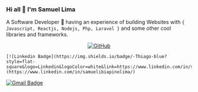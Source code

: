 ### Hi all :wave: I'm Samuel Lima

A Software Developer :rocket: having an experience of building Websites with `{ Javascript, Reactjs, Nodejs, Php, Laravel }` and some other cool libraries and frameworks.

<p align="center">
	<a href="https://github.com/samucka98"><img src="https://img.shields.io/github/followers/samucka98?style=social" alt="GitHub"></a>
	
	[![Linkedin Badge](https://img.shields.io/badge/-Thiago-blue?style=flat-square&logo=Linkedin&logoColor=white&link=https://www.linkedin.com/in/samuelibiapinolima/)](https://www.linkedin.com/in/samuelibiapinolima/) 
[![Gmail Badge](https://img.shields.io/badge/-samuelibiapinolima@gmail.com-c14438?style=flat-square&logo=Gmail&logoColor=white&link=mailto:samuelibiapinolima@gmail.com)](mailto:samuelibiapinolima@gmail.com)
</p>

<!--
**samucka98/samucka98** is a ✨ _special_ ✨ repository because its `README.md` (this file) appears on your GitHub profile.

Here are some ideas to get you started:

- 🔭 I’m currently working on ...
- 🌱 I’m currently learning ...
- 👯 I’m looking to collaborate on ...
- 🤔 I’m looking for help with ...
- 💬 Ask me about ...
- 📫 How to reach me: ...
- 😄 Pronouns: ...
- ⚡ Fun fact: ...
-->
